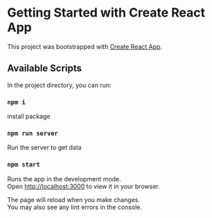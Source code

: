 # Getting Started with Create React App

This project was bootstrapped with [Create React App](https://github.com/facebook/create-react-app).

## Available Scripts

In the project directory, you can run:


###  `npm i`
install package

###  `npm run server`
Run the server to get data

### `npm start`
Runs the app in the development mode.\
Open [http://localhost:3000](http://localhost:3000) to view it in your browser.

The page will reload when you make changes.\
You may also see any lint errors in the console.

